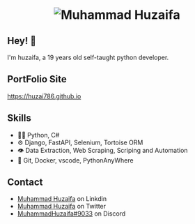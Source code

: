 <h1 align="center">
  <img src="https://github.com/huzai786/profile/blob/master/name.svg" alt="Muhammad Huzaifa" />
</h1>


## Hey! 👋
I'm huzaifa, a 19 years old self-taught python developer.

## PortFolio Site
https://huzai786.github.io

## Skills
- 👨‍💻 Python, C#
- ⚙️ Django, FastAPI, Selenium, Tortoise ORM
- 👁️ Data Extraction, Web Scraping, Scriping and Automation
- 💽 Git, Docker, vscode, PythonAnyWhere

## Contact
- [Muhammad Huzaifa](https://www.linkedin.com/in/muhammad-huzaifa-a9697a1b7) on Linkdin
- [Muhammad Huzaifa](https://twitter.com/huzaifa09007140) on Twitter
- [MuhammadHuzaifa#9033](./) on Discord
